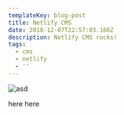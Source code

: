 ```yaml
---
templateKey: blog-post
title: Netlify CMS
date: 2018-12-07T22:57:03.166Z
description: Netlify CMS rocks!
tags:
  - cms
  - netlify
  - ''
---
```

![asd](/img/netlify-cms-screenshot.png)

here here
